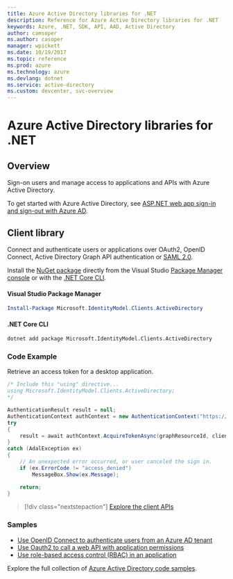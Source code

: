 ```yaml
---
title: Azure Active Directory libraries for .NET
description: Reference for Azure Active Directory libraries for .NET
keywords: Azure, .NET, SDK, API, AAD, Active Directory
author: camsoper
ms.author: casoper
manager: wpickett
ms.date: 10/19/2017
ms.topic: reference
ms.prod: azure
ms.technology: azure
ms.devlang: dotnet
ms.service: active-directory
ms.custom: devcenter, svc-overview
---
```


# Azure Active Directory libraries for .NET

## Overview

Sign-on users and manage access to applications and APIs with Azure Active Directory.

To get started with Azure Active Directory, see [ASP.NET web app sign-in and sign-out with Azure AD](https://docs.microsoft.com/en-us/azure/active-directory/develop/active-directory-devquickstarts-webapp-dotnet).

## Client library

Connect and authenticate users or applications over OAuth2, OpenID Connect, Active Directory Graph API authentication or [SAML 2.0](https://docs.microsoft.com/azure/active-directory/develop/active-directory-saml-protocol-reference).

Install the [NuGet package](https://www.nuget.org/packages/Microsoft.Azure.Management.AppService.Fluent) directly from the Visual Studio [Package Manager console][PackageManager] or with the [.NET Core CLI][DotNetCLI].

#### Visual Studio Package Manager

```powershell
Install-Package Microsoft.IdentityModel.Clients.ActiveDirectory
```

#### .NET Core CLI

```bash
dotnet add package Microsoft.IdentityModel.Clients.ActiveDirectory
```

### Code Example

Retrieve an access token for a desktop application.

```csharp
/* Include this "using" directive...
using Microsoft.IdentityModel.Clients.ActiveDirectory;
*/

AuthenticationResult result = null;
AuthenticationContext authContext = new AuthenticationContext("https://someauthority.com");
try
{
    result = await authContext.AcquireTokenAsync(graphResourceId, clientId, redirectUri, new PlatformParameters(PromptBehavior.Auto));
}
catch (AdalException ex)
{
    // An unexpected error occurred, or user canceled the sign in.
    if (ex.ErrorCode != "access_denied")
        MessageBox.Show(ex.Message);

    return;
}
```

> [!div class="nextstepaction"]
> [Explore the client APIs](/dotnet/api/overview/azure/activedirectory/client)

### Samples

* [Use OpenID Connect to authenticate users from an Azure AD tenant](https://github.com/Azure-Samples/active-directory-dotnet-webapp-openidconnect)
* [Use Oauth2 to call a web API with application permissions](https://github.com/Azure-Samples/active-directory-dotnet-webapp-webapi-oauth2-appidentity)
* [Use role-based access control (RBAC) in an application](https://github.com/Azure-Samples/active-directory-dotnet-webapp-roleclaims)

Explore the full collection of [Azure Active Directory code samples](https://docs.microsoft.com/en-us/azure/active-directory/develop/active-directory-code-samples).

[PackageManager]: https://docs.microsoft.com/nuget/tools/package-manager-console
[DotNetCLI]: https://docs.microsoft.com/en-us/dotnet/core/tools/dotnet-add-package

